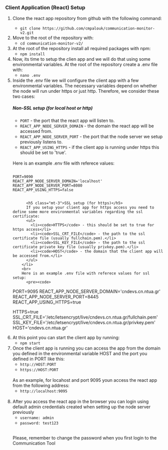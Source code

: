 <h3 id="client-app-setup">Client Application (React) Setup</h3>
      <ol>
        <li>Clone the react app repository from github with the following command:</li>
        <ul>
          <li><code>git clone https://github.com/cmpalouk/communication-monitor-v2.git</code></li>
        </ul>
        <li>Move to the root of the repository with:
          <ul>
            <li><code>cd communication-monitor-v2/</code></li>
          </ul>
        </li>
        <li>At the root of the repository install all required packages with npm:
          <ul>
            <li><code>npm install</code></li>
          </ul>
        </li>
        <li>Now, its time to setup the clien app and we will do that using some environmental variables. At the root of the repository create a .env file with:
          <ul>
            <li><code>nano .env</code></li>
          </ul>
        </li>
        <li>Inside the .env file we will configure the client app with a few environmental variables. The necessary variables depend on whether the node will run under https or just http. Therefore, we consider these two cases:
          <h5 class="mt-3">Non-SSL setup (for local host or http)</h5>
          <ul>
            <li><code>PORT</code> - the port that the react app will listen to.</li>
            <li><code>REACT_APP_NODE_SERVER_DOMAIN</code> - the domain the react app will be accessed from.</li>
            <li><code>REACT_APP_NODE_SERVER_PORT</code> - the port that the node server we setup previously listens to.</li>
            <li><code>REACT_APP_USING_HTTPS</code> - if the client app is running under https this should be set
              to 'true'.</li>
          </ul>
          <br>
          Here is an example .env file with referece values:
          <pre><code>
PORT=9090
REACT_APP_NODE_SERVER_DOMAIN='localhost'
REACT_APP_NODE_SERVER_PORT=8080
REACT_APP_USING_HTTPS=false
          </code></pre>

          <h5 class="mt-3">SSL setup (for https)</h5>
          If you setup your client app for https access you need to define some more environmental variables regarding the ssl certificate:
          <ul>
            <li><code>HTTPS</code> - this should be set to true for https access</li>
            <li><code>SSL_CRT_FILE</code> - the path to the ssl certificate file (usually fullchain.pem).</li>
            <li><code>SSL_KEY_FILE</code> - the path to the ssl certificate private key file (usually privkey.pem).</li>
            <li><code>HOST</code> - the domain that the client app will be accessed from.</li>
          </ul>
        </li>
        <br>
        Here is an example .env file with referece values for ssl setup:
          <pre><code>
PORT=9095
REACT_APP_NODE_SERVER_DOMAIN='cndevs.cn.ntua.gr'
REACT_APP_NODE_SERVER_PORT=8445
REACT_APP_USING_HTTPS=true

HTTPS=true
SSL_CRT_FILE='/etc/letsencrypt/live/cndevs.cn.ntua.gr/fullchain.pem'
SSL_KEY_FILE='/etc/letsencrypt/live/cndevs.cn.ntua.gr/privkey.pem'
HOST='cndevs.cn.ntua.gr'              
          </code></pre>
        <li>
          At this point you can start the client app by running:
          <ul>
            <li><code>npm start</code></li>
          </ul>
        </li>
        <li>
          Once the client app is running you can access the app from the domain you defined in the environmental 
          variable HOST and the port you defined in PORT like this:
          <ul>
            <li><code>http://HOST:PORT</code></li>
            <li><code>https://HOST:PORT</code></li>
          </ul>
          <br>
          As an example, for locahost and port 9095 youn access the react app from the following address:
          <ul>
            <li><code>http://localhost:9095</code></li>
          </ul>
          <br>
        <li>After you access the react app in the browser you can login using default admin credentials created
            when setting up the node server previously
          <ul>
            <li><code>username: admin</code></li>
            <li><code>password: test123</code></li>
          </ul>
          <br>
        </li>
          <p class="alert alert-info">Please, remember to change the password when you first login to the Communication Tool
          </p>
        </li>
      </ol>
